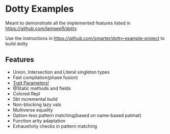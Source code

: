 # Dotty Examples

Meant to demonstrate all the implemented features listed in https://github.com/lampepfl/dotty

Use the instructions in https://github.com/smarter/dotty-example-project to build dotty

## Features
- Union, Intersection and Literal singleton types
- Fast compilation(phase fusion)
- [Trait Parameters!](TraitParameters.scala)
- @Static methods and fields
- Colored Repl
- Sbt incremental build
- Non-blocking lazy vals
- Multiverse equality
- Option-less pattern matching(based on name-based patmat)
- Function arity adaptation
- Exhaustivity checks in pattern matching
